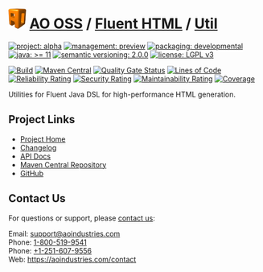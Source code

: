 # [<img src="ao-logo.png" alt="AO Logo" width="35" height="40">](https://github.com/ao-apps) [AO OSS](https://github.com/ao-apps/ao-oss) / [Fluent HTML](https://github.com/ao-apps/ao-fluent-html) / [Util](https://github.com/ao-apps/ao-fluent-html-util)

[![project: alpha](https://oss.aoapps.com/ao-badges/project-alpha.svg)](https://aoindustries.com/life-cycle#project-alpha)
[![management: preview](https://oss.aoapps.com/ao-badges/management-preview.svg)](https://aoindustries.com/life-cycle#management-preview)
[![packaging: developmental](https://oss.aoapps.com/ao-badges/packaging-developmental.svg)](https://aoindustries.com/life-cycle#packaging-developmental)  
[![java: &gt;= 11](https://oss.aoapps.com/ao-badges/java-11.svg)](https://docs.oracle.com/en/java/javase/11/)
[![semantic versioning: 2.0.0](https://oss.aoapps.com/ao-badges/semver-2.0.0.svg)](http://semver.org/spec/v2.0.0.html)
[![license: LGPL v3](https://oss.aoapps.com/ao-badges/license-lgpl-3.0.svg)](https://www.gnu.org/licenses/lgpl-3.0)

[![Build](https://github.com/ao-apps/ao-fluent-html-util/workflows/Build/badge.svg?branch=master)](https://github.com/ao-apps/ao-fluent-html-util/actions?query=workflow%3ABuild)
[![Maven Central](https://maven-badges.herokuapp.com/maven-central/com.aoapps/ao-fluent-html-util/badge.svg)](https://maven-badges.herokuapp.com/maven-central/com.aoapps/ao-fluent-html-util)
[![Quality Gate Status](https://sonarcloud.io/api/project_badges/measure?branch=master&project=com.aoapps%3Aao-fluent-html-util&metric=alert_status)](https://sonarcloud.io/dashboard?branch=master&id=com.aoapps%3Aao-fluent-html-util)
[![Lines of Code](https://sonarcloud.io/api/project_badges/measure?branch=master&project=com.aoapps%3Aao-fluent-html-util&metric=ncloc)](https://sonarcloud.io/component_measures?branch=master&id=com.aoapps%3Aao-fluent-html-util&metric=ncloc)  
[![Reliability Rating](https://sonarcloud.io/api/project_badges/measure?branch=master&project=com.aoapps%3Aao-fluent-html-util&metric=reliability_rating)](https://sonarcloud.io/component_measures?branch=master&id=com.aoapps%3Aao-fluent-html-util&metric=Reliability)
[![Security Rating](https://sonarcloud.io/api/project_badges/measure?branch=master&project=com.aoapps%3Aao-fluent-html-util&metric=security_rating)](https://sonarcloud.io/component_measures?branch=master&id=com.aoapps%3Aao-fluent-html-util&metric=Security)
[![Maintainability Rating](https://sonarcloud.io/api/project_badges/measure?branch=master&project=com.aoapps%3Aao-fluent-html-util&metric=sqale_rating)](https://sonarcloud.io/component_measures?branch=master&id=com.aoapps%3Aao-fluent-html-util&metric=Maintainability)
[![Coverage](https://sonarcloud.io/api/project_badges/measure?branch=master&project=com.aoapps%3Aao-fluent-html-util&metric=coverage)](https://sonarcloud.io/component_measures?branch=master&id=com.aoapps%3Aao-fluent-html-util&metric=Coverage)

Utilities for Fluent Java DSL for high-performance HTML generation.

## Project Links
* [Project Home](https://oss.aoapps.com/fluent-html/util/)
* [Changelog](https://oss.aoapps.com/fluent-html/util/changelog)
* [API Docs](https://oss.aoapps.com/fluent-html/util/apidocs/)
* [Maven Central Repository](https://central.sonatype.com/search?namespace=com.aoapps&q=a%3Aao-fluent-html-util)
* [GitHub](https://github.com/ao-apps/ao-fluent-html-util)

## Contact Us
For questions or support, please [contact us](https://aoindustries.com/contact):

Email: [support@aoindustries.com](mailto:support@aoindustries.com)  
Phone: [1-800-519-9541](tel:1-800-519-9541)  
Phone: [+1-251-607-9556](tel:+1-251-607-9556)  
Web: https://aoindustries.com/contact
